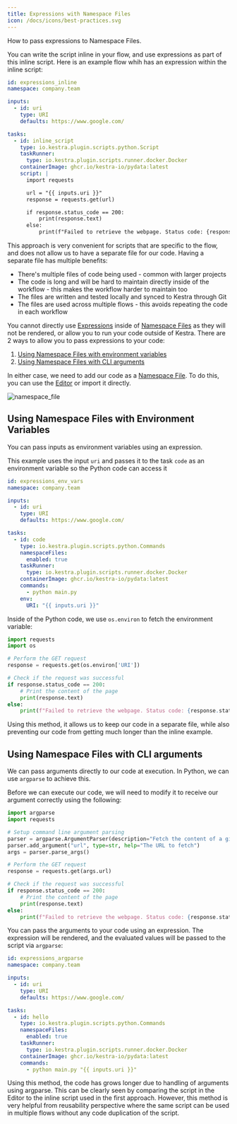 ```yaml
---
title: Expressions with Namespace Files
icon: /docs/icons/best-practices.svg
---
```


How to pass expressions to Namespace Files.

You can write the script inline in your flow, and use expressions as part of this inline script. Here is an example flow whih has an expression within the inline script:

```yaml
id: expressions_inline
namespace: company.team

inputs:
  - id: uri
    type: URI
    defaults: https://www.google.com/

tasks:
  - id: inline_script
    type: io.kestra.plugin.scripts.python.Script
    taskRunner:
      type: io.kestra.plugin.scripts.runner.docker.Docker
    containerImage: ghcr.io/kestra-io/pydata:latest
    script: |
      import requests

      url = "{{ inputs.uri }}"
      response = requests.get(url)

      if response.status_code == 200:
          print(response.text)
      else:
          print(f"Failed to retrieve the webpage. Status code: {response.status_code}")
```

This approach is very convenient for scripts that are specific to the flow, and does not allow us to have a separate file for our code. Having a separate file has multiple benefits:
- There's multiple files of code being used - common with larger projects
- The code is long and will be hard to maintain directly inside of the workflow - this makes the workflow harder to maintain too
- The files are written and tested locally and synced to Kestra through Git
- The files are used across multiple flows - this avoids repeating the code in each workflow

You cannot directly use [Expressions](../expressions/index.md) inside of [Namespace Files](../05.concepts/02.namespace-files.md) as they will not be rendered, or allow you to run your code outside of Kestra. There are 2 ways to allow you to pass expressions to your code:

1. [Using Namespace Files with environment variables](#using-namespace-files-with-environment-variables)
2. [Using Namespace Files with CLI arguments](#using-namespace-files-with-cli-arguments)

In either case, we need to add our code as a [Namespace File](../05.concepts/02.namespace-files.md). To do this, you can use the [Editor](../08.ui/01.flows.md#editor) or import it directly.

![namespace_file](@assets/docs/best-practices/namespace_file.png)

## Using Namespace Files with Environment Variables

You can pass inputs as environment variables using an expression.

This example uses the input `uri` and passes it to the task `code` as an environment variable so the Python code can access it

```yaml
id: expressions_env_vars
namespace: company.team

inputs:
  - id: uri
    type: URI
    defaults: https://www.google.com/

tasks:
  - id: code
    type: io.kestra.plugin.scripts.python.Commands
    namespaceFiles:
      enabled: true
    taskRunner:
      type: io.kestra.plugin.scripts.runner.docker.Docker
    containerImage: ghcr.io/kestra-io/pydata:latest
    commands:
      - python main.py
    env:
      URI: "{{ inputs.uri }}"
```

Inside of the Python code, we use `os.environ` to fetch the environment variable:

```python
import requests
import os

# Perform the GET request
response = requests.get(os.environ['URI'])

# Check if the request was successful
if response.status_code == 200:
    # Print the content of the page
    print(response.text)
else:
    print(f"Failed to retrieve the webpage. Status code: {response.status_code}")
```

Using this method, it allows us to keep our code in a separate file, while also preventing our code from getting much longer than the inline example.

## Using Namespace Files with CLI arguments

We can pass arguments directly to our code at execution. In Python, we can use `argparse` to achieve this.

Before we can execute our code, we will need to modify it to receive our argument correctly using the following:

```python
import argparse
import requests

# Setup command line argument parsing
parser = argparse.ArgumentParser(description="Fetch the content of a given URL")
parser.add_argument("url", type=str, help="The URL to fetch")
args = parser.parse_args()

# Perform the GET request
response = requests.get(args.url)

# Check if the request was successful
if response.status_code == 200:
    # Print the content of the page
    print(response.text)
else:
    print(f"Failed to retrieve the webpage. Status code: {response.status_code}")
```

You can pass the arguments to your code using an expression. The expression will be rendered, and the evaluated values will be passed to the script via `argparse`:

```yaml
id: expressions_argparse
namespace: company.team

inputs:
  - id: uri
    type: URI
    defaults: https://www.google.com/

tasks:
  - id: hello
    type: io.kestra.plugin.scripts.python.Commands
    namespaceFiles:
      enabled: true
    taskRunner:
      type: io.kestra.plugin.scripts.runner.docker.Docker
    containerImage: ghcr.io/kestra-io/pydata:latest
    commands:
      - python main.py "{{ inputs.uri }}"
```

Using this method, the code has grows longer due to handling of arguments using argparse. This can be clearly seen by comparing the script in the Editor to the inline script used in the first approach. However, this method is very helpful from reusability perspective where the same script can be used in multiple flows without any code duplication of the script.
